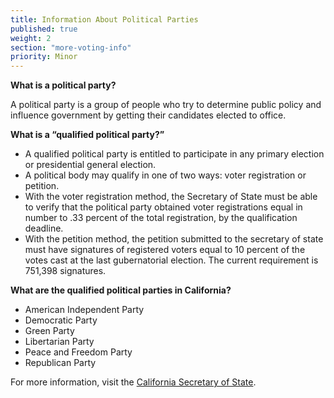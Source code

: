 ```yaml
---
title: Information About Political Parties
published: true
weight: 2
section: "more-voting-info"
priority: Minor
---
```

**What is a political party?**  

A political party is a group of people who try to determine public policy and influence government by getting their candidates elected to office.  

**What is a “qualified political party?”**  
- A qualified political party is entitled to participate in any primary election or presidential general election.  
- A political body may qualify in one of two ways: voter registration or petition.  
- With the voter registration method, the Secretary of State must be able to verify that the political party obtained voter registrations equal in number to .33 percent of the total registration, by the qualification deadline.  
- With the petition method, the petition submitted to the secretary of state must have signatures of registered voters equal to 10 percent of the votes cast at the last gubernatorial election. The current requirement is 751,398 signatures.  

**What are the qualified political parties in California?**  
- American Independent Party  
- Democratic Party  
- Green Party  
- Libertarian Party  
- Peace and Freedom Party  
- Republican Party  

For more information, visit the [California Secretary of State](http://www.sos.ca.gov/elections/political-parties/qualified-political-parties/).  
